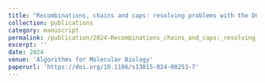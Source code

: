 ```yaml
---
title: "Recombinations, chains and caps: resolving problems with the DCJ-indel model"
collection: publications
category: manuscript
permalink: /publication/2024-Recombinations_chains_and_caps:_resolving_problems_with_the_DCJ-indel_model
excerpt: ''
date: 2024
venue: 'Algorithms for Molecular Biology'
paperurl: 'https://doi.org/10.1186/s13015-024-00253-7'
---
```



